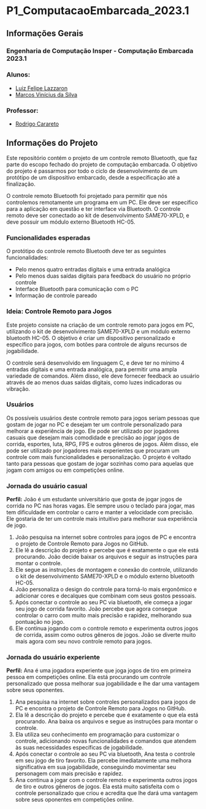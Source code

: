 # P1_ComputacaoEmbarcada_2023.1

<h2>Informações Gerais</h2>

<h3>Engenharia de Computação Insper - Computação Embarcada 2023.1</h3>

<h3>Alunos:</h3>
<ul>
  <li><a href=https://www.linkedin.com/in/enrico-damiani-125527196/>Luiz Felipe Lazzaron</a></li>
  <li><a href=https://www.linkedin.com/in/marcosvinis/>Marcos Vinícius da Silva</a></li>
</ul>

<h3>Professor:</h3> 
<ul>
  <li><a href=https://www.linkedin.com/in/rodrigo-carareto-b1ab85b6/>Rodrigo Carareto</a></li>
</ul>

<h2>Informações do Projeto</h2>
<p> 
Este repositório contém o projeto de um controle remoto Bluetooth, que faz parte do escopo fechado do projeto de computação embarcada. O objetivo do projeto é passarmos por todo o ciclo de desenvolvimento de um protótipo de um dispositivo embarcado, desde a especificação até a finalização.
</p>

<p> 
O controle remoto Bluetooth foi projetado para permitir que nós controlemos remotamente um programa em um PC. Ele deve ser específico para a aplicação em questão e ter interface via Bluetooth. O controle remoto deve ser conectado ao kit de desenvolvimento SAME70-XPLD, e deve possuir um módulo externo Bluetooth HC-05.
</p>

<h3>Funcionalidades esperadas</h3>
<p>O protótipo do controle remoto Bluetooth deve ter as seguintes funcionalidades:</p>
<ul>
  <li>Pelo menos quatro entradas digitais e uma entrada analógica</li>
  <li>Pelo menos duas saídas digitais para feedback do usuário no próprio controle</li>
  <li>Interface Bluetooth para comunicação com o PC</li>
  <li>Informação de controle pareado</li>
</ul>

<h3> Ideia: Controle Remoto para Jogos</h3>
<p>
Este projeto consiste na criação de um controle remoto para jogos em PC, utilizando o kit de desenvolvimento SAME70-XPLD e um módulo externo bluetooth HC-05. O objetivo é criar um dispositivo personalizado e específico para jogos, com botões para controle de alguns recursos de jogabilidade.
</p>

<p>
O controle será desenvolvido em linguagem C, e deve ter no mínimo 4 entradas digitais e uma entrada analógica, para permitir uma ampla variedade de comandos. Além disso, ele deve fornecer feedback ao usuário através de ao menos duas saídas digitais, como luzes indicadoras ou vibração.
</p>


<h3>Usuários</h3>
<p>
Os possíveis usuários deste controle remoto para jogos seriam pessoas que gostam de jogar no PC e desejam ter um controle personalizado para melhorar a experiência de jogo. Ele pode ser utilizado por jogadores casuais que desejam mais comodidade e precisão ao jogar jogos de corrida, esportes, luta, RPG, FPS e outros gêneros de jogos. Além disso, ele pode ser utilizado por jogadores mais experientes que procuram um controle com mais funcionalidades e personalização. O projeto é voltado tanto para pessoas que gostam de jogar sozinhas como para aquelas que jogam com amigos ou em competições online.
</p>

<!-- Jornada do usuário casual -->
<h3>Jornada do usuário casual</h3>
<p><strong>Perfil:</strong> João é um estudante universitário que gosta de jogar jogos de corrida no PC nas horas vagas. Ele sempre usou o teclado para jogar, mas tem dificuldade em controlar o carro e manter a velocidade com precisão. Ele gostaria de ter um controle mais intuitivo para melhorar sua experiência de jogo.</p>
<ol>
  <li>João pesquisa na internet sobre controles para jogos de PC e encontra o projeto de Controle Remoto para Jogos no GitHub.</li>
  <li>Ele lê a descrição do projeto e percebe que é exatamente o que ele está procurando. João decide baixar os arquivos e seguir as instruções para montar o controle.</li>
  <li>Ele segue as instruções de montagem e conexão do controle, utilizando o kit de desenvolvimento SAME70-XPLD e o módulo externo bluetooth HC-05.</li>
  <li>João personaliza o design do controle para torná-lo mais ergonômico e adicionar cores e decalques que combinam com seus gostos pessoais.</li>
  <li>Após conectar o controle ao seu PC via bluetooth, ele começa a jogar seu jogo de corrida favorito. João percebe que agora consegue controlar o carro com muito mais precisão e rapidez, melhorando sua pontuação no jogo.</li>
  <li>Ele continua jogando com o controle remoto e experimenta outros jogos de corrida, assim como outros gêneros de jogos. João se diverte muito mais agora com seu novo controle remoto para jogos.</li>
</ol>

<!-- Jornada do usuário experiente -->
<h3>Jornada do usuário experiente</h3>
<p><strong>Perfil:</strong> Ana é uma jogadora experiente que joga jogos de tiro em primeira pessoa em competições online. Ela está procurando um controle personalizado que possa melhorar sua jogabilidade e lhe dar uma vantagem sobre seus oponentes.</p>
<ol>
  <li>Ana pesquisa na internet sobre controles personalizados para jogos de PC e encontra o projeto de Controle Remoto para Jogos no GitHub.</li>
  <li>Ela lê a descrição do projeto e percebe que é exatamente o que ela está procurando. Ana baixa os arquivos e segue as instruções para montar o controle.</li>
  <li>Ela utiliza seu conhecimento em programação para customizar o controle, adicionando novas funcionalidades e comandos que atendem às suas necessidades específicas de jogabilidade.</li>
  <li>Após conectar o controle ao seu PC via bluetooth, Ana testa o controle em seu jogo de tiro favorito. Ela percebe imediatamente uma melhora significativa em sua jogabilidade, conseguindo movimentar seu personagem com mais precisão e rapidez.</li>
  <li>Ana continua a jogar com o controle remoto e experimenta outros jogos de tiro e outros gêneros de jogos. Ela está muito satisfeita com o controle personalizado que criou e acredita que lhe dará uma vantagem sobre seus oponentes em competições online.</li>
</ol>


